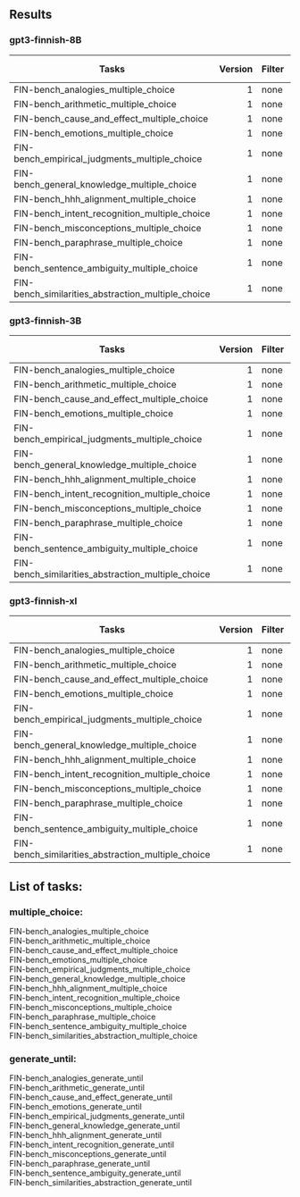 ## Results
### gpt3-finnish-8B

| Tasks                                              | Version | Filter | n-shot | Metric |     |  Value |     | Stderr |
| -------------------------------------------------- | ------: | ------ | -----: | ------ | --- | -----: | --- | -----: |
| FIN-bench_analogies_multiple_choice                |       1 | none   |      0 | acc    | ↑   | 0.3731 | ±   | 0.0212 |
| FIN-bench_arithmetic_multiple_choice               |       1 | none   |      0 | acc    | ↑   | 0.3587 | ±   | 0.0055 |
| FIN-bench_cause_and_effect_multiple_choice         |       1 | none   |      0 | acc    | ↑   | 0.6258 | ±   | 0.0196 |
| FIN-bench_emotions_multiple_choice                 |       1 | none   |      0 | acc    | ↑   | 0.3859 | ±   | 0.0193 |
| FIN-bench_empirical_judgments_multiple_choice      |       1 | none   |      0 | acc    | ↑   | 0.3712 | ±   | 0.0243 |
| FIN-bench_general_knowledge_multiple_choice        |       1 | none   |      0 | acc    | ↑   | 0.3786 | ±   | 0.0290 |
| FIN-bench_hhh_alignment_multiple_choice            |       1 | none   |      0 | acc    | ↑   | 0.4247 | ±   | 0.0167 |
| FIN-bench_intent_recognition_multiple_choice       |       1 | none   |      0 | acc    | ↑   | 0.3319 | ±   | 0.0089 |
| FIN-bench_misconceptions_multiple_choice           |       1 | none   |      0 | acc    | ↑   | 0.5112 | ±   | 0.0216 |
| FIN-bench_paraphrase_multiple_choice               |       1 | none   |      0 | acc    | ↑   | 0.4888 | ±   | 0.0177 |
| FIN-bench_sentence_ambiguity_multiple_choice       |       1 | none   |      0 | acc    | ↑   | 0.4667 | ±   | 0.0323 |
| FIN-bench_similarities_abstraction_multiple_choice |       1 | none   |      0 | acc    | ↑   | 0.5987 | ±   | 0.0282 |


### gpt3-finnish-3B

|                      Tasks                       |Version|Filter|n-shot|Metric|   |Value |   |Stderr|
|--------------------------------------------------|------:|------|-----:|------|---|-----:|---|-----:|
|FIN-bench_analogies_multiple_choice               |      1|none  |     0|acc   |↑  |0.3750|±  |0.0213|
|FIN-bench_arithmetic_multiple_choice              |      1|none  |     0|acc   |↑  |0.4115|±  |0.0056|
|FIN-bench_cause_and_effect_multiple_choice        |      1|none  |     0|acc   |↑  |0.6454|±  |0.0194|
|FIN-bench_emotions_multiple_choice                |      1|none  |     0|acc   |↑  |0.3312|±  |0.0186|
|FIN-bench_empirical_judgments_multiple_choice     |      1|none  |     0|acc   |↑  |0.3359|±  |0.0238|
|FIN-bench_general_knowledge_multiple_choice       |      1|none  |     0|acc   |↑  |0.3393|±  |0.0283|
|FIN-bench_hhh_alignment_multiple_choice           |      1|none  |     0|acc   |↑  |0.4189|±  |0.0167|
|FIN-bench_intent_recognition_multiple_choice      |      1|none  |     0|acc   |↑  |0.2312|±  |0.0080|
|FIN-bench_misconceptions_multiple_choice          |      1|none  |     0|acc   |↑  |0.5149|±  |0.0216|
|FIN-bench_paraphrase_multiple_choice              |      1|none  |     0|acc   |↑  |0.5100|±  |0.0177|
|FIN-bench_sentence_ambiguity_multiple_choice      |      1|none  |     0|acc   |↑  |0.5208|±  |0.0323|
|FIN-bench_similarities_abstraction_multiple_choice|      1|none  |     0|acc   |↑  |0.6316|±  |0.0277|

### gpt3-finnish-xl

|                      Tasks                       |Version|Filter|n-shot|Metric|   |Value |   |Stderr|
|--------------------------------------------------|------:|------|-----:|------|---|-----:|---|-----:|
|FIN-bench_analogies_multiple_choice               |      1|none  |     0|acc   |↑  |0.3442|±  |0.0209|
|FIN-bench_arithmetic_multiple_choice              |      1|none  |     0|acc   |↑  |0.3634|±  |0.0055|
|FIN-bench_cause_and_effect_multiple_choice        |      1|none  |     0|acc   |↑  |0.6275|±  |0.0196|
|FIN-bench_emotions_multiple_choice                |      1|none  |     0|acc   |↑  |0.2781|±  |0.0177|
|FIN-bench_empirical_judgments_multiple_choice     |      1|none  |     0|acc   |↑  |0.3308|±  |0.0237|
|FIN-bench_general_knowledge_multiple_choice       |      1|none  |     0|acc   |↑  |0.3179|±  |0.0279|
|FIN-bench_hhh_alignment_multiple_choice           |      1|none  |     0|acc   |↑  |0.4269|±  |0.0167|
|FIN-bench_intent_recognition_multiple_choice      |      1|none  |     0|acc   |↑  |0.2579|±  |0.0083|
|FIN-bench_misconceptions_multiple_choice          |      1|none  |     0|acc   |↑  |0.5112|±  |0.0216|
|FIN-bench_paraphrase_multiple_choice              |      1|none  |     0|acc   |↑  |0.4988|±  |0.0177|
|FIN-bench_sentence_ambiguity_multiple_choice      |      1|none  |     0|acc   |↑  |0.5042|±  |0.0323|
|FIN-bench_similarities_abstraction_multiple_choice|      1|none  |     0|acc   |↑  |0.6020|±  |0.0281|


## List of tasks:

### multiple_choice:
FIN-bench_analogies_multiple_choice  
FIN-bench_arithmetic_multiple_choice  
FIN-bench_cause_and_effect_multiple_choice  
FIN-bench_emotions_multiple_choice  
FIN-bench_empirical_judgments_multiple_choice  
FIN-bench_general_knowledge_multiple_choice  
FIN-bench_hhh_alignment_multiple_choice  
FIN-bench_intent_recognition_multiple_choice  
FIN-bench_misconceptions_multiple_choice  
FIN-bench_paraphrase_multiple_choice  
FIN-bench_sentence_ambiguity_multiple_choice  
FIN-bench_similarities_abstraction_multiple_choice  


### generate_until:
FIN-bench_analogies_generate_until  
FIN-bench_arithmetic_generate_until  
FIN-bench_cause_and_effect_generate_until  
FIN-bench_emotions_generate_until  
FIN-bench_empirical_judgments_generate_until  
FIN-bench_general_knowledge_generate_until  
FIN-bench_hhh_alignment_generate_until  
FIN-bench_intent_recognition_generate_until  
FIN-bench_misconceptions_generate_until  
FIN-bench_paraphrase_generate_until  
FIN-bench_sentence_ambiguity_generate_until  
FIN-bench_similarities_abstraction_generate_until